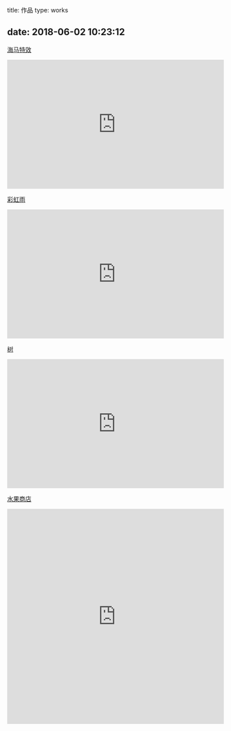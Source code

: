title: 作品
type: works
<!-- comments: false -->
date: 2018-06-02 10:23:12
---
<!--<h1 align="center">我的作品</h1> -->
  
[海马特效](https://songxingguo.github.io/canvas-hippocampus/)

<iframe src="https://songxingguo.github.io/canvas-hippocampus/"  width="100%" height="300" frameborder="0" align="middle" ></iframe>

[彩虹雨](https://songxingguo.github.io/canvas-rainbowRain/)

 <iframe src="https://songxingguo.github.io/canvas-rainbowRain/" width="100%" height="300" frameborder="0" align="middle" ></iframe>

[树](https://songxingguo.github.io/canvas-tree/)
  
 <iframe src="https://songxingguo.github.io/canvas-tree/" width="100%" height="300" frameborder="0" align="middle"></iframe>
 
[水果商店](https://songxingguo.github.io/FruitShop/)

<iframe src="https://songxingguo.github.io/FruitShop/" width="100%" height="500" frameborder="0" align="middle"></iframe>

<!-- [微信小程序](https://works.songxingguo.com/) -->

